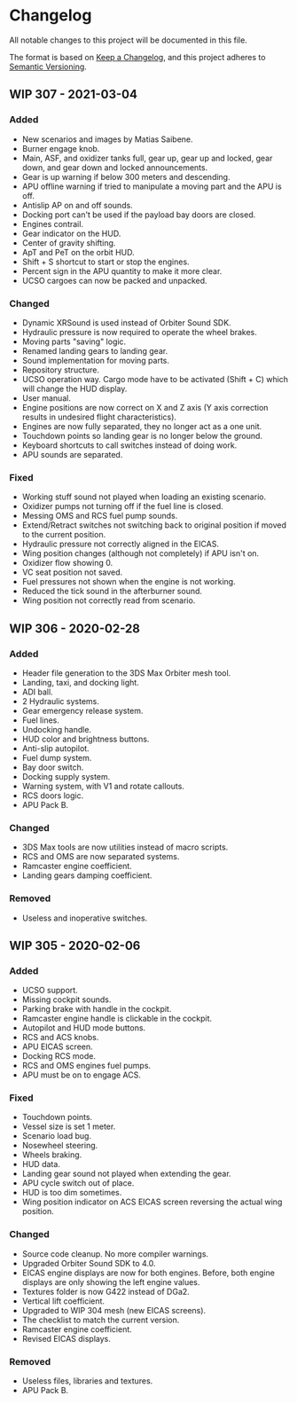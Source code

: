 # Changelog
All notable changes to this project will be documented in this file.

The format is based on [Keep a Changelog](https://keepachangelog.com/en/1.0.0/),
and this project adheres to [Semantic Versioning](https://semver.org/spec/v2.0.0.html).

## WIP 307 - 2021-03-04
### Added
- New scenarios and images by Matias Saibene.
- Burner engage knob.
- Main, ASF, and oxidizer tanks full, gear up, gear up and locked, gear down, and gear down and locked announcements.
- Gear is up warning if below 300 meters and descending.
- APU offline warning if tried to manipulate a moving part and the APU is off.
- Antislip AP on and off sounds.
- Docking port can't be used if the payload bay doors are closed.
- Engines contrail.
- Gear indicator on the HUD.
- Center of gravity shifting.
- ApT and PeT on the orbit HUD.
- Shift + S shortcut to start or stop the engines.
- Percent sign in the APU quantity to make it more clear.
- UCSO cargoes can now be packed and unpacked.
### Changed
- Dynamic XRSound is used instead of Orbiter Sound SDK.
- Hydraulic pressure is now required to operate the wheel brakes.
- Moving parts "saving" logic.
- Renamed landing gears to landing gear.
- Sound implementation for moving parts.
- Repository structure.
- UCSO operation way. Cargo mode have to be activated (Shift + C) which will change the HUD display.
- User manual.
- Engine positions are now correct on X and Z axis (Y axis correction results in undesired flight characteristics).
- Engines are now fully separated, they no longer act as a one unit.
- Touchdown points so landing gear is no longer below the ground.
- Keyboard shortcuts to call switches instead of doing work.
- APU sounds are separated.
### Fixed
- Working stuff sound not played when loading an existing scenario.
- Oxidizer pumps not turning off if the fuel line is closed.
- Messing OMS and RCS fuel pump sounds.
- Extend/Retract switches not switching back to original position if moved to the current position.
- Hydraulic pressure not correctly aligned in the EICAS.
- Wing position changes (although not completely) if APU isn't on.
- Oxidizer flow showing 0.
- VC seat position not saved.
- Fuel pressures not shown when the engine is not working.
- Reduced the tick sound in the afterburner sound.
- Wing position not correctly read from scenario.

## WIP 306 - 2020-02-28
### Added
- Header file generation to the 3DS Max Orbiter mesh tool.
- Landing, taxi, and docking light.
- ADI ball.
- 2 Hydraulic systems.
- Gear emergency release system.
- Fuel lines.
- Undocking handle.
- HUD color and brightness buttons.
- Anti-slip autopilot.
- Fuel dump system.
- Bay door switch.
- Docking supply system.
- Warning system, with V1 and rotate callouts.
- RCS doors logic.
- APU Pack B.
### Changed
- 3DS Max tools are now utilities instead of macro scripts.
- RCS and OMS are now separated systems.
- Ramcaster engine coefficient.
- Landing gears damping coefficient.
### Removed
- Useless and inoperative switches.

## WIP 305 - 2020-02-06
### Added
- UCSO support.
- Missing cockpit sounds.
- Parking brake with handle in the cockpit.
- Ramcaster engine handle is clickable in the cockpit.
- Autopilot and HUD mode buttons.
- RCS and ACS knobs.
- APU EICAS screen.
- Docking RCS mode.
- RCS and OMS engines fuel pumps.
- APU must be on to engage ACS.
### Fixed
- Touchdown points.
- Vessel size is set 1 meter.
- Scenario load bug.
- Nosewheel steering.
- Wheels braking.
- HUD data.
- Landing gear sound not played when extending the gear.
- APU cycle switch out of place.
- HUD is too dim sometimes.
- Wing position indicator on ACS EICAS screen reversing the actual wing position.
### Changed
- Source code cleanup. No more compiler warnings.
- Upgraded Orbiter Sound SDK to 4.0.
- EICAS engine displays are now for both engines. Before, both engine displays are only showing the left engine values.
- Textures folder is now G422 instead of DGa2.
- Vertical lift coefficient.
- Upgraded to WIP 304 mesh (new EICAS screens).
- The checklist to match the current version.
- Ramcaster engine coefficient.
- Revised EICAS displays.
### Removed
- Useless files, libraries and textures.
- APU Pack B.
